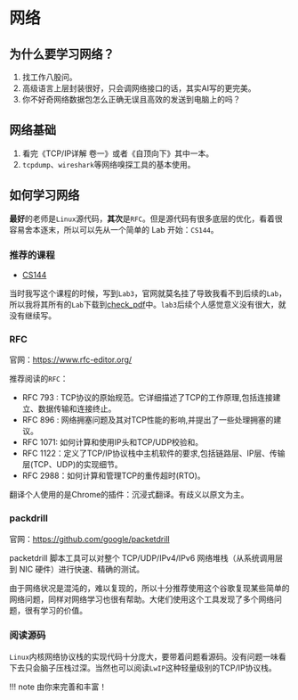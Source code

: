 # 网络

## 为什么要学习网络？

1. 找工作八股问。
2. 高级语言上层封装很好，只会调网络接口的话，其实AI写的更完美。
3. 你不好奇网络数据包怎么正确无误且高效的发送到电脑上的吗？

## 网络基础

1. 看完《TCP/IP详解 卷一》或者《自顶向下》其中一本。
2. `tcpdump`、`wireshark`等网络嗅探工具的基本使用。

## 如何学习网络

**最好**的老师是`Linux`源代码，**其次**是`RFC`。但是源代码有很多底层的优化，看着很容易舍本逐末，所以可以先从一个简单的 Lab 开始：`CS144`。

### 推荐的课程

- [CS144](https://cs144.github.io/)

当时我写这个课程的时候，写到`Lab3`，官网就莫名挂了导致我看不到后续的`Lab`，所以我将其所有的`Lab`下载到[check_pdf](https://github.com/zhendewokusi/minnow/tree/main/doc)中。`lab3`后续个人感觉意义没有很大，就没有继续写。

### RFC

官网：https://www.rfc-editor.org/

推荐阅读的`RFC`：

- RFC 793 : TCP协议的原始规范。它详细描述了TCP的工作原理,包括连接建立、数据传输和连接终止。
- RFC 896 : 网络拥塞问题及其对TCP性能的影响,并提出了一些处理拥塞的建议。
- RFC 1071: 如何计算和使用IP头和TCP/UDP校验和。
- RFC 1122：定义了TCP/IP协议栈中主机软件的要求,包括链路层、IP层、传输层(TCP、UDP)的实现细节。
- RFC 2988：如何计算和管理TCP的重传超时(RTO)。

翻译个人使用的是Chrome的插件：沉浸式翻译。有歧义以原文为主。

### packdrill

官网：https://github.com/google/packetdrill

packetdrill 脚本工具可以对整个 TCP/UDP/IPv4/IPv6 网络堆栈（从系统调用层到 NIC 硬件）进行快速、精确的测试。

由于网络状况是混沌的，难以复现的，所以十分推荐使用这个谷歌复现某些简单的网络问题，同样对网络学习也很有帮助。大佬们使用这个工具发现了多个网络问题，很有学习的价值。


### 阅读源码

`Linux`内核网络协议栈的实现代码十分庞大，要带着问题看源码。没有问题一味看下去只会脑子压栈过深。当然也可以阅读`LwIP`这种轻量级别的TCP/IP协议栈。

!!! note
    由你来完善和丰富！